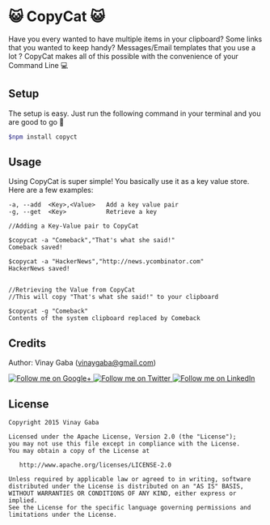 :smiley_cat: CopyCat :smiley_cat:
===========

Have you every wanted to have multiple items in your clipboard? Some links that you wanted to keep handy? Messages/Email templates that you use a lot ? CopyCat makes all of this possible with the convenience of your Command Line :computer:


Setup
------
The setup is easy. Just run the following command in your terminal and you are good to go :raised_hands:
```bash
$npm install copyct
```

Usage
------
Using CopyCat is super simple! You basically use it as a key value store. Here are a few examples:

```shell
-a, --add  <Key>,<Value>   Add a key value pair
-g, --get  <Key>           Retrieve a key

//Adding a Key-Value pair to CopyCat

$copycat -a "Comeback","That's what she said!"
Comeback saved!

$copycat -a "HackerNews","http://news.ycombinator.com"
HackerNews saved!


//Retrieving the Value from CopyCat
//This will copy "That's what she said!" to your clipboard

$copycat -g "Comeback"
Contents of the system clipboard replaced by Comeback
```

Credits
-----------------
Author: Vinay Gaba (vinaygaba@gmail.com)

<a href="https://plus.google.com/+Vinaygaba">
  <img alt="Follow me on Google+"
       src="https://github.com/gabrielemariotti/cardslib/raw/master/demo/images/g+64.png" />
</a>
<a href="https://twitter.com/vinaygaba">
  <img alt="Follow me on Twitter"
       src="https://github.com/gabrielemariotti/cardslib/raw/master/demo/images/twitter64.png" />
</a>
<a href="https://www.linkedin.com/in/vinaygaba">
  <img alt="Follow me on LinkedIn"
       src="https://github.com/gabrielemariotti/cardslib/raw/master/demo/images/linkedin.png" />
</a>


License
-------

    Copyright 2015 Vinay Gaba

    Licensed under the Apache License, Version 2.0 (the "License");
    you may not use this file except in compliance with the License.
    You may obtain a copy of the License at

       http://www.apache.org/licenses/LICENSE-2.0

    Unless required by applicable law or agreed to in writing, software
    distributed under the License is distributed on an "AS IS" BASIS,
    WITHOUT WARRANTIES OR CONDITIONS OF ANY KIND, either express or implied.
    See the License for the specific language governing permissions and
    limitations under the License.
